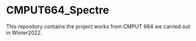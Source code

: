 # CMPUT664_Spectre
This repository contains the project works from CMPUT 664 we carried out in Winter2022.
